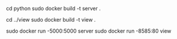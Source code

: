 cd python
sudo docker build -t server .

cd ../view
sudo docker build -t view .

sudo docker run -5000:5000 server
sudo docker run -8585:80 view
